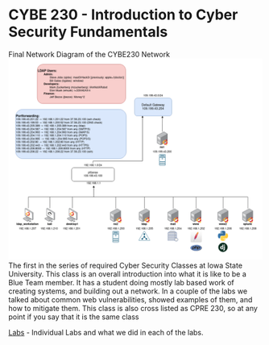 # CYBE 230 - Introduction to Cyber Security Fundamentals

Final Network Diagram of the CYBE230 Network\
![Diagram](CPRE230Diagram.png)\
The first in the series of required Cyber Security Classes at Iowa State University. This class is an overall introduction into what it is like to be a Blue Team member. It has a student doing mostly lab based work of creating systems, and building out a network. In a couple of the labs we talked about common web vulnerabilities, showed examples of them, and how to mitigate them. This class is also cross listed as CPRE 230, so at any point if you say that it is the same class

[Labs](Labs/index.md) - Individual Labs and what we did in each of the labs.
